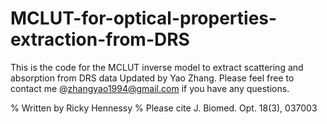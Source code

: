 # MCLUT-for-optical-properties-extraction-from-DRS
This is the code for the MCLUT inverse model to extract scattering and absorption from DRS data
Updated by Yao Zhang.
Please feel free to contact me @zhangyao1994@gmail.com if you have any questions.

% Written by Ricky Hennessy
% Please cite J. Biomed. Opt. 18(3), 037003